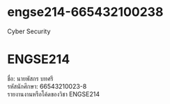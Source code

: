 # engse214-665432100238
 Cyber Security
# ENGSE214
ชื่อ: นายพัสกร บทศรี  
รหัสนักศึกษา: 66543210023-8  
รายงานงานหรือโค้ดของวิชา ENGSE214
